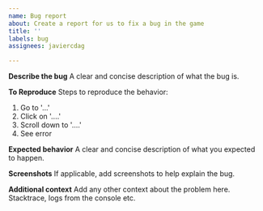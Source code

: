 ```yaml
---
name: Bug report
about: Create a report for us to fix a bug in the game
title: ''
labels: bug
assignees: javiercdag

---
```


**Describe the bug**
A clear and concise description of what the bug is.

**To Reproduce**
Steps to reproduce the behavior:
1. Go to '...'
2. Click on '....'
3. Scroll down to '....'
4. See error

**Expected behavior**
A clear and concise description of what you expected to happen.

**Screenshots**
If applicable, add screenshots to help explain the bug.

**Additional context**
Add any other context about the problem here. Stacktrace, logs from the console etc.
